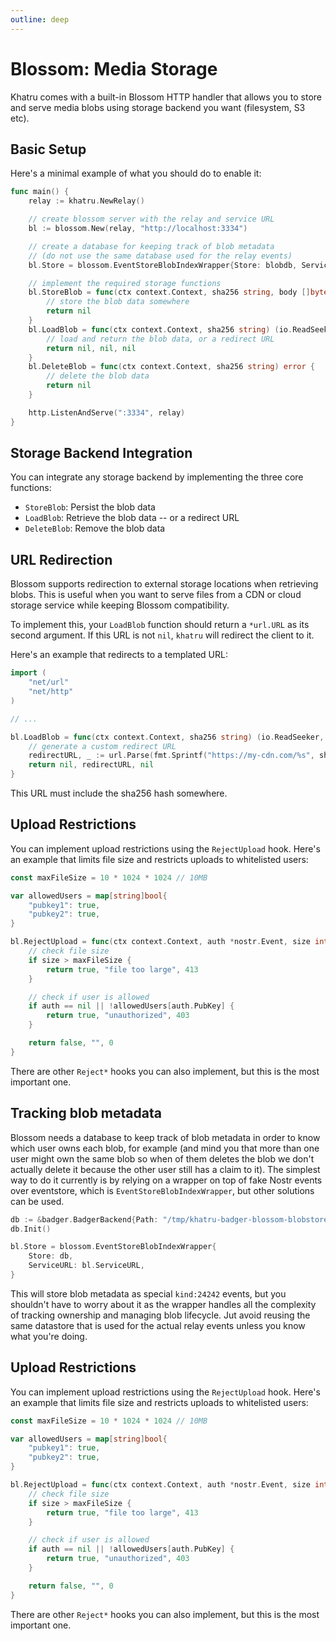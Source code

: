 ```yaml
---
outline: deep
---
```


# Blossom: Media Storage

Khatru comes with a built-in Blossom HTTP handler that allows you to store and serve media blobs using storage backend you want (filesystem, S3 etc).

## Basic Setup

Here's a minimal example of what you should do to enable it:

```go
func main() {
    relay := khatru.NewRelay()

    // create blossom server with the relay and service URL
    bl := blossom.New(relay, "http://localhost:3334")

    // create a database for keeping track of blob metadata
    // (do not use the same database used for the relay events)
	bl.Store = blossom.EventStoreBlobIndexWrapper{Store: blobdb, ServiceURL: bl.ServiceURL}

    // implement the required storage functions
    bl.StoreBlob = func(ctx context.Context, sha256 string, body []byte) error {
        // store the blob data somewhere
        return nil
    }
    bl.LoadBlob = func(ctx context.Context, sha256 string) (io.ReadSeeker, *url.URL, error) {
        // load and return the blob data, or a redirect URL
        return nil, nil, nil
    }
    bl.DeleteBlob = func(ctx context.Context, sha256 string) error {
        // delete the blob data
        return nil
    }

    http.ListenAndServe(":3334", relay)
}
```

## Storage Backend Integration

You can integrate any storage backend by implementing the three core functions:

- `StoreBlob`: Persist the blob data
- `LoadBlob`: Retrieve the blob data -- or a redirect URL
- `DeleteBlob`: Remove the blob data

## URL Redirection

Blossom supports redirection to external storage locations when retrieving blobs. This is useful when you want to serve files from a CDN or cloud storage service while keeping Blossom compatibility.

To implement this, your `LoadBlob` function should return a `*url.URL` as its second argument. If this URL is not `nil`, `khatru` will redirect the client to it.

Here's an example that redirects to a templated URL:
```go
import (
    "net/url"
    "net/http"
)

// ...

bl.LoadBlob = func(ctx context.Context, sha256 string) (io.ReadSeeker, *url.URL, error) {
    // generate a custom redirect URL
    redirectURL, _ := url.Parse(fmt.Sprintf("https://my-cdn.com/%s", sha256))
    return nil, redirectURL, nil
}
```

This URL must include the sha256 hash somewhere.

## Upload Restrictions

You can implement upload restrictions using the `RejectUpload` hook. Here's an example that limits file size and restricts uploads to whitelisted users:

```go
const maxFileSize = 10 * 1024 * 1024 // 10MB

var allowedUsers = map[string]bool{
    "pubkey1": true,
    "pubkey2": true,
}

bl.RejectUpload = func(ctx context.Context, auth *nostr.Event, size int, ext string) (bool, string, int) {
    // check file size
    if size > maxFileSize {
        return true, "file too large", 413
    }

    // check if user is allowed
    if auth == nil || !allowedUsers[auth.PubKey] {
        return true, "unauthorized", 403
    }

    return false, "", 0
}
```

There are other `Reject*` hooks you can also implement, but this is the most important one.

## Tracking blob metadata

Blossom needs a database to keep track of blob metadata in order to know which user owns each blob, for example (and mind you that more than one user might own the same blob so when of them deletes the blob we don't actually delete it because the other user still has a claim to it). The simplest way to do it currently is by relying on a wrapper on top of fake Nostr events over eventstore, which is `EventStoreBlobIndexWrapper`, but other solutions can be used.

```go
db := &badger.BadgerBackend{Path: "/tmp/khatru-badger-blossom-blobstore"}
db.Init()

bl.Store = blossom.EventStoreBlobIndexWrapper{
    Store: db,
    ServiceURL: bl.ServiceURL,
}
```

This will store blob metadata as special `kind:24242` events, but you shouldn't have to worry about it as the wrapper handles all the complexity of tracking ownership and managing blob lifecycle. Jut avoid reusing the same datastore that is used for the actual relay events unless you know what you're doing.

## Upload Restrictions

You can implement upload restrictions using the `RejectUpload` hook. Here's an example that limits file size and restricts uploads to whitelisted users:

```go
const maxFileSize = 10 * 1024 * 1024 // 10MB

var allowedUsers = map[string]bool{
    "pubkey1": true,
    "pubkey2": true,
}

bl.RejectUpload = func(ctx context.Context, auth *nostr.Event, size int, ext string) (bool, string, int) {
    // check file size
    if size > maxFileSize {
        return true, "file too large", 413
    }

    // check if user is allowed
    if auth == nil || !allowedUsers[auth.PubKey] {
        return true, "unauthorized", 403
    }

    return false, "", 0
}
```

There are other `Reject*` hooks you can also implement, but this is the most important one.

